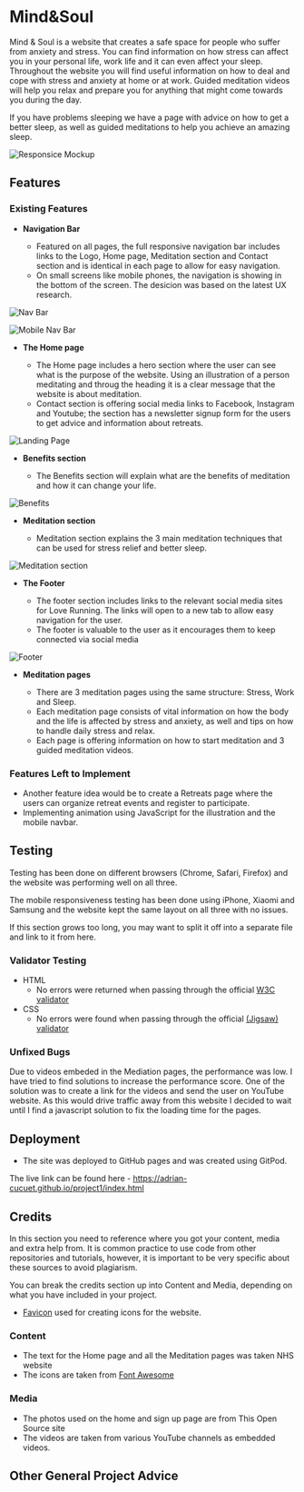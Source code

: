 # Mind&Soul

Mind & Soul is a website that creates a safe space for people who suffer from anxiety and stress. You can find information on how stress can affect you in your personal life, work life and it can even affect your sleep. Throughout the website you will find useful information on how to deal and cope with stress and anxiety at home or at work. Guided meditation videos will help you relax and prepare you for anything that might come towards you during the day.

If you have problems sleeping we have a page with advice on how to get a better sleep, as well as guided meditations to help you achieve an amazing sleep.

![Responsice Mockup](https://github.com/adrian-cucuet/project1/blob/main/assets/images/all-devices-black.png)

## Features

### Existing Features

- __Navigation Bar__

  - Featured on all pages, the full responsive navigation bar includes links to the Logo, Home page, Meditation section and Contact section and is identical in each page to allow for easy navigation.
  - On small screens like mobile phones, the navigation is showing in the bottom of the screen. The desicion was based on the latest UX research.

![Nav Bar](https://github.com/adrian-cucuet/project1/blob/main/assets/images/navbar-full.png)

![Mobile Nav Bar](https://github.com/adrian-cucuet/project1/blob/main/assets/images/navbar-mobile.png)

- __The Home page__

  - The Home page includes a hero section where the user can see what is the purpose of the website. Using an illustration of a person meditating and throug the heading it is a clear message that the website is about meditation.
  - Contact section is offering social media links to Facebook, Instagram and Youtube; the section has a newsletter signup form for the users to get advice and information about retreats.

![Landing Page](https://github.com/adrian-cucuet/project1/blob/main/assets/images/hero-home.png)

- __Benefits section__

  - The Benefits section will explain what are the benefits of meditation and how it can change your life. 

![Benefits](https://github.com/adrian-cucuet/project1/blob/main/assets/images/benefits-section.png)

- __Meditation section__

  - Meditation section explains the 3 main meditation techniques that can be used for stress relief and better sleep.  

![Meditation section](https://github.com/adrian-cucuet/project1/blob/main/assets/images/meditation-section.png)

- __The Footer__ 

  - The footer section includes links to the relevant social media sites for Love Running. The links will open to a new tab to allow easy navigation for the user. 
  - The footer is valuable to the user as it encourages them to keep connected via social media

![Footer](https://github.com/adrian-cucuet/project1/blob/main/assets/images/footer-full.png)

- __Meditation pages__

  - There are 3 meditation pages using the same structure: Stress, Work and Sleep.
  - Each meditation page consists of vital information on how the body and the life is affected by stress and anxiety, as well and tips on how to handle daily stress and relax.
  - Each page is offering information on how to start meditation and 3 guided meditation videos.

### Features Left to Implement

- Another feature idea would be to create a Retreats page where the users can organize retreat events and register to participate.
- Implementing animation using JavaScript for the illustration and the mobile navbar.

## Testing 

Testing has been done on different browsers (Chrome, Safari, Firefox) and the website was performing well on all three.

The mobile responsiveness testing has been done using iPhone, Xiaomi and Samsung and the website kept the same layout on all three with no issues.

If this section grows too long, you may want to split it off into a separate file and link to it from here.


### Validator Testing 

- HTML
  - No errors were returned when passing through the official [W3C validator](https://validator.w3.org/nu/?doc=https%3A%2F%2Fadrian-cucuet.github.io%2Fproject1%2Findex.html)
- CSS
  - No errors were found when passing through the official [(Jigsaw) validator](https://jigsaw.w3.org/css-validator/validator?uri=https%3A%2F%2Fadrian-cucuet.github.io%2Fproject1%2Findex.html&profile=css3svg&usermedium=all&warning=1&vextwarning=&lang=en)

### Unfixed Bugs

Due to videos embeded in the Mediation pages, the performance was low. I have tried to find solutions to increase the performance score. One of the solution was to create a link for the videos and send the user on YouTube website. As this would drive traffic away from this website I decided to wait until I find a javascript solution to fix the loading time for the pages.

## Deployment

- The site was deployed to GitHub pages and was created using GitPod.

The live link can be found here - https://adrian-cucuet.github.io/project1/index.html 


## Credits 

In this section you need to reference where you got your content, media and extra help from. It is common practice to use code from other repositories and tutorials, however, it is important to be very specific about these sources to avoid plagiarism. 

You can break the credits section up into Content and Media, depending on what you have included in your project. 

- [Favicon](https://favicon.io/favicon-generator/) used for creating icons for the website.

### Content 

- The text for the Home page and all the Meditation pages was taken NHS website
- The icons are taken from [Font Awesome](https://fontawesome.com/)

### Media

- The photos used on the home and sign up page are from This Open Source site
- The videos are taken from various YouTube channels as embedded videos.


## Other General Project Advice

